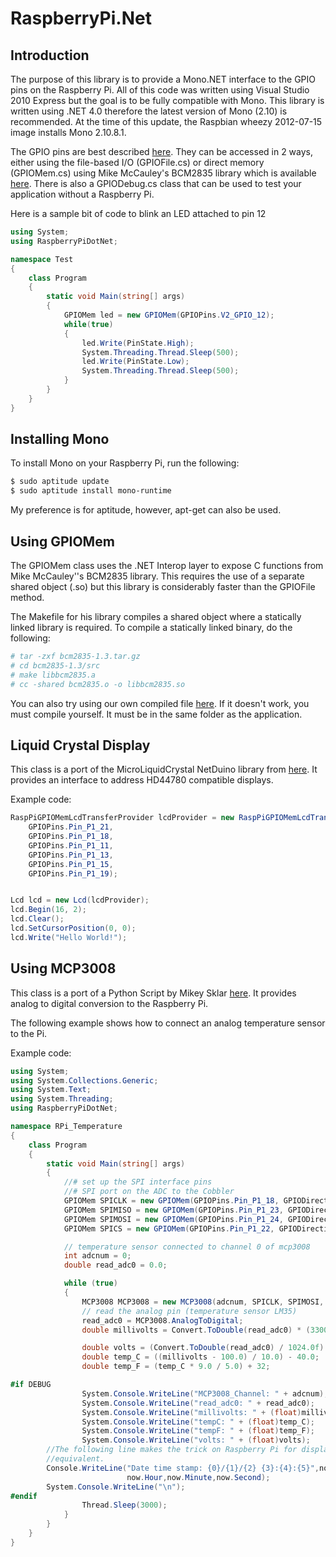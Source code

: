 RaspberryPi.Net
===============

Introduction
------------
The purpose of this library is to provide a Mono.NET interface to the GPIO pins
on the Raspberry Pi. All of this code was written using Visual Studio 2010
Express but the goal is to be fully compatible with Mono. This library is
written using .NET 4.0 therefore the latest version of Mono (2.10) is
recommended. At the time of this update, the Raspbian wheezy 2012-07-15 image
installs Mono 2.10.8.1.

The GPIO pins are best described
[here](http://elinux.org/Rpi_Low-level_peripherals#General_Purpose_Input.2FOutput_.28GPIO.29).
They can be accessed in 2 ways, either using the file-based I/O (GPIOFile.cs)
or direct memory (GPIOMem.cs) using Mike McCauley's BCM2835 library which is
available [here](http://www.open.com.au/mikem/bcm2835/index.html). There is
also a GPIODebug.cs class that can be used to test your application without a
Raspberry Pi.

Here is a sample bit of code to blink an LED attached to pin 12
```C#
using System;
using RaspberryPiDotNet;

namespace Test
{
    class Program
    {
        static void Main(string[] args)
        {
            GPIOMem led = new GPIOMem(GPIOPins.V2_GPIO_12);
            while(true)
            {
                led.Write(PinState.High);
                System.Threading.Thread.Sleep(500);
                led.Write(PinState.Low);
                System.Threading.Thread.Sleep(500);
            }
        }
    }
}
```

Installing Mono
---------------
To install Mono on your Raspberry Pi, run the following:
```bash
$ sudo aptitude update 
$ sudo aptitude install mono-runtime
```

My preference is for aptitude, however, apt-get can also be used.

Using GPIOMem
-------------
The GPIOMem class uses the .NET Interop layer to expose C functions from Mike
McCauley''s BCM2835 library. This requires the use of a separate shared object
(.so) but this library is considerably faster than the GPIOFile method.

The Makefile for his library compiles a shared object where a statically linked
library is required. To compile a statically linked binary, do the following:

```bash
# tar -zxf bcm2835-1.3.tar.gz
# cd bcm2835-1.3/src
# make libbcm2835.a
# cc -shared bcm2835.o -o libbcm2835.so
```

You can also try using our own compiled file [here](https://www.dropbox.com/s/716brdf0owbx4tf/libbcm2835.so). If it doesn't work, you must compile yourself. It must be in the same folder as the application.

Liquid Crystal Display
----------------------
This class is a port of the MicroLiquidCrystal NetDuino library from
[here](http://microliquidcrystal.codeplex.com). It provides an interface to
address HD44780 compatible displays. 

Example code:
```C#
RaspPiGPIOMemLcdTransferProvider lcdProvider = new RaspPiGPIOMemLcdTransferProvider(
    GPIOPins.Pin_P1_21,
    GPIOPins.Pin_P1_18,
    GPIOPins.Pin_P1_11,
    GPIOPins.Pin_P1_13,
    GPIOPins.Pin_P1_15,
    GPIOPins.Pin_P1_19);


Lcd lcd = new Lcd(lcdProvider);
lcd.Begin(16, 2);
lcd.Clear();
lcd.SetCursorPosition(0, 0);
lcd.Write("Hello World!");
```

Using MCP3008
-------------
This class is a port of a Python Script by Mikey Sklar
[here](https://raw.github.com/gist/3249416/7689f68f3ddbb74aceecda23e395c729668bd520/adafruit-cosm-temp.py).
It provides analog to digital conversion to the Raspberry Pi.

The following example shows how to connect an analog temperature sensor to the Pi.

Example code:
```C#
using System;
using System.Collections.Generic;
using System.Text;
using System.Threading;
using RaspberryPiDotNet;

namespace RPi_Temperature
{
    class Program
    {
        static void Main(string[] args)
        {
            //# set up the SPI interface pins
            //# SPI port on the ADC to the Cobbler
            GPIOMem SPICLK = new GPIOMem(GPIOPins.Pin_P1_18, GPIODirection.Out);
            GPIOMem SPIMISO = new GPIOMem(GPIOPins.Pin_P1_23, GPIODirection.In);
            GPIOMem SPIMOSI = new GPIOMem(GPIOPins.Pin_P1_24, GPIODirection.Out);
            GPIOMem SPICS = new GPIOMem(GPIOPins.Pin_P1_22, GPIODirection.Out);

            // temperature sensor connected to channel 0 of mcp3008
            int adcnum = 0;
            double read_adc0 = 0.0;

            while (true)
            {
                MCP3008 MCP3008 = new MCP3008(adcnum, SPICLK, SPIMOSI, SPIMISO, SPICS);
                // read the analog pin (temperature sensor LM35)
                read_adc0 = MCP3008.AnalogToDigital;
                double millivolts = Convert.ToDouble(read_adc0) * (3300.0 / 1024);

                double volts = (Convert.ToDouble(read_adc0) / 1024.0f) * 3.3f;
                double temp_C = ((millivolts - 100.0) / 10.0) - 40.0;
                double temp_F = (temp_C * 9.0 / 5.0) + 32;

#if DEBUG
                System.Console.WriteLine("MCP3008_Channel: " + adcnum);
                System.Console.WriteLine("read_adc0: " + read_adc0);
                System.Console.WriteLine("millivolts: " + (float)millivolts);
                System.Console.WriteLine("tempC: " + (float)temp_C);
                System.Console.WriteLine("tempF: " + (float)temp_F);
                System.Console.WriteLine("volts: " + (float)volts);
		//The following line makes the trick on Raspberry Pi for displaying DateTime.Now
		//equivalent.
		Console.WriteLine("Date time stamp: {0}/{1}/{2} {3}:{4}:{5}",now.Month,now.Day,now.Year,
		                  now.Hour,now.Minute,now.Second);
		System.Console.WriteLine("\n");
#endif
                Thread.Sleep(3000);
            }
        }
    }
}
```
